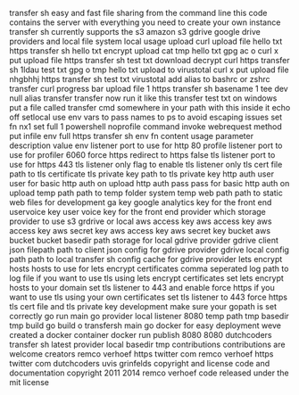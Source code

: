 transfer sh easy and fast file sharing from the command line this code contains the server with everything you need to create your own instance transfer sh currently supports the s3 amazon s3 gdrive google drive providers and local file system local usage upload curl upload file hello txt https transfer sh hello txt encrypt upload cat tmp hello txt gpg ac o curl x put upload file https transfer sh test txt download decrypt curl https transfer sh 1ldau test txt gpg o tmp hello txt upload to virustotal curl x put upload file nhgbhhj https transfer sh test txt virustotal add alias to bashrc or zshrc transfer curl progress bar upload file 1 https transfer sh basename 1 tee dev null alias transfer transfer now run it like this transfer test txt on windows put a file called transfer cmd somewhere in your path with this inside it echo off setlocal use env vars to pass names to ps to avoid escaping issues set fn nx1 set full 1 powershell noprofile command invoke webrequest method put infile env full https transfer sh env fn content usage parameter description value env listener port to use for http 80 profile listener port to use for profiler 6060 force https redirect to https false tls listener port to use for https 443 tls listener only flag to enable tls listener only tls cert file path to tls certificate tls private key path to tls private key http auth user user for basic http auth on upload http auth pass pass for basic http auth on upload temp path path to temp folder system temp web path path to static web files for development ga key google analytics key for the front end uservoice key user voice key for the front end provider which storage provider to use s3 grdrive or local aws access key aws access key aws access key aws secret key aws access key aws secret key bucket aws bucket bucket basedir path storage for local gdrive provider gdrive client json filepath path to client json config for gdrive provider gdrive local config path path to local transfer sh config cache for gdrive provider lets encrypt hosts hosts to use for lets encrypt certificates comma seperated log path to log file if you want to use tls using lets encrypt certificates set lets encrypt hosts to your domain set tls listener to 443 and enable force https if you want to use tls using your own certificates set tls listener to 443 force https tls cert file and tls private key development make sure your gopath is set correctly go run main go provider local listener 8080 temp path tmp basedir tmp build go build o transfersh main go docker for easy deployment weve created a docker container docker run publish 8080 8080 dutchcoders transfer sh latest provider local basedir tmp contributions contributions are welcome creators remco verhoef https twitter com remco verhoef https twitter com dutchcoders uvis grinfelds copyright and license code and documentation copyright 2011 2014 remco verhoef code released under the mit license